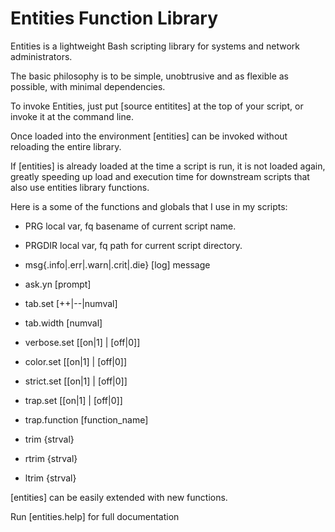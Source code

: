 # Entities Function Library

Entities is a lightweight Bash scripting library for systems and network administrators.

The basic philosophy is to be simple, unobtrusive and as flexible as possible, with minimal dependencies.

To invoke Entities, just put [source entitites] at the top of your script, or invoke it at the command line.

Once loaded into the environment [entities] can be invoked without reloading the entire library.

If [entities] is already loaded at the time a script is run, it is not loaded again, greatly speeding up load and execution time for downstream scripts that also use entities library functions.

Here is a some of the functions and globals that I use in my scripts:

  *  PRG		local var, fq basename of current script name.
  *  PRGDIR	local var, fq path for current script directory.
  
  * msg{.info|.err|.warn|.crit|.die} [log] message
  * ask.yn [prompt]
  * tab.set [++|--|numval]
  * tab.width [numval]
  * verbose.set [[on|1] | [off|0]]
  * color.set [[on|1] | [off|0]]
  * strict.set [[on|1] | [off|0]]
  * trap.set [[on|1] | [off|0]]
  * trap.function [function_name]
  * trim {strval}
  * rtrim {strval}
  * ltrim {strval}

[entities] can be easily extended with new functions.

Run [entities.help] for full documentation

